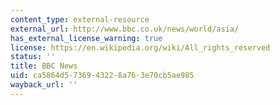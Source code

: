 ```yaml
---
content_type: external-resource
external_url: http://www.bbc.co.uk/news/world/asia/
has_external_license_warning: true
license: https://en.wikipedia.org/wiki/All_rights_reserved
status: ''
title: BBC News
uid: ca5864d5-7369-4322-8a76-3e70cb5ae985
wayback_url: ''
---
```

